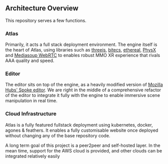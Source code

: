 ## Architecture Overview

This repository serves a few functions. 

### Atlas
Primarily, it acts a full stack deployment environment. The engine itself is the 
heart of Atlas, using libraries such as [threejs](https://threejs.org/), 
[bitecs](https://github.com/NateTheGreatt/bitECS), [ethereal](https://github.com/aelatgt/ethereal), 
[PhysX](https://github.com/NVIDIAGameWorks/PhysX) and 
[Mediasoup WebRTC](https://github.com/versatica/mediasoup) to enables robust MMO 
XR experience that rivals AAA quality and speed.

### Editor
The editor sits on top of the engine, as a heavily modified version of 
[Mozilla Hubs' Spoke editor](https://hubs.mozilla.com/spoke). We are right in 
the middle of a comprehensive refactor of the editor to integrate it fully with 
the engine to enable immersive scene manipulation in real time.

### Cloud Infrastructure
Atlas is a fully featured fullstack deployment using kubernetes, docker, 
agones & feathers. It enables a fully customisable website once deployed without 
changing any of the base repository code.

A long term goal of this project is a peer2peer and self-hosted layer.
In the mean time, support for the AWS cloud is provided, and other clouds can be integrated relatively easily